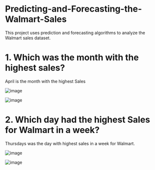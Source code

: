 # Predicting-and-Forecasting-the-Walmart-Sales
This project uses prediction and forecasting algorithms to analyze the Walmart sales dataset.


# 1.  Which was the month with the highest sales?

April is the month with the highest Sales 

![image](https://github.com/lnsimha95/Predicting-and-Forecasting-the-Walmart-Sales/assets/109967940/07094aaa-49e9-4e92-855b-c575686f8797)

![image](https://github.com/lnsimha95/Predicting-and-Forecasting-the-Walmart-Sales/assets/109967940/f811bce7-266f-4109-99a0-c86bd448e35f)


# 2. Which day had the highest Sales for Walmart in a week? 

Thursdays was the day with highest sales in a week for Walmart. 

![image](https://github.com/lnsimha95/Predicting-and-Forecasting-the-Walmart-Sales/assets/109967940/de2a9f3c-de02-4283-addf-42f571c553a7)

![image](https://github.com/lnsimha95/Predicting-and-Forecasting-the-Walmart-Sales/assets/109967940/9d2dd2ad-6f14-4550-a6b5-5b520bed4123)


